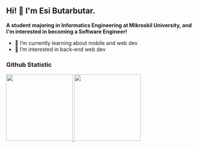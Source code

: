## Hi! 👋 I'm Esi Butarbutar.
**A student majoring in Informatics Engineering at Mikroskil University,
and I'm interested in becoming a Software Engineer!**


- 🌱 I’m currently learning about mobile and web dev
- 👀 I’m interested in back-end web dev

### Github Statistic
<p align="left">
<a href="https://github.com/esibutarbutar">
  <img height="180em" src="https://github-readme-stats-eight-theta.vercel.app/api?username=penuliscode&show_icons=true&theme=algolia&include_all_commits=true&count_private=true"/>
  <img height="180em" src="https://github-readme-stats-eight-theta.vercel.app/api/top-langs/?username=penuliscode&layout=compact&layout=compact&theme=algolia"/>
</a>
</p>

